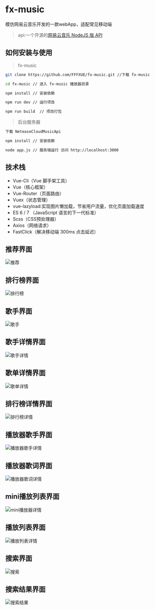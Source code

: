 # fx-music

模仿网易云音乐开发的一款webApp，适配常见移动端
> api:一个开源的[网易云音乐 NodeJS 版 API](https://binaryify.github.io/NeteaseCloudMusicApi/#/)

## 如何安装与使用

> fx-music

``` bash
git clone https://github.com/FFFXUE/fx-music.git //下载 fx-music

cd fx-music // 进入 fx-music 播放器目录

npm install // 安装依赖

npm run dev // 运行项目

npm run build  // 项目打包
```
> 后台服务器

``` bash
下载 NeteaseCloudMusicApi

npm install // 安装依赖

node app.js // 服务端运行 访问 http://localhost:3000
```

## 技术栈

* Vue-Cli（Vue 脚手架工具）
* Vue（核心框架）
* Vue-Router（页面路由）
* Vuex（状态管理）
* vue-lazyload:实现图片懒加载，节省用户流量，优化页面加载速度
* ES 6 / 7 （JavaScript 语言的下一代标准）
* Scss（CSS预处理器）
* Axios（网络请求）
* FastClick（解决移动端 300ms 点击延迟）

## 推荐界面
![推荐](./screenshots/recommend.png)

## 排行榜界面
![排行榜](./screenshots/rank.png)

## 歌手界面
![歌手](./screenshots/singer.png)

## 歌手详情界面
![歌手详情](./screenshots/singerlist.png)

## 歌单详情界面
![歌单详情](./screenshots/songlist.png)

## 排行榜详情界面
![排行榜详情](./screenshots/ranklist.png)

## 播放器歌手界面
![播放器歌手详情](./screenshots/player01.png)

## 播放器歌词界面
![播放器歌词详情](./screenshots/player02.png)

## mini播放列表界面
![mini播放器详情](./screenshots/player03.png)

## 播放列表界面
![播放列表详情](./screenshots/playlist.png)

## 搜索界面
![搜索](./screenshots/search.png)

## 搜索结果界面
![搜索结果](./screenshots/searchResult.png)
